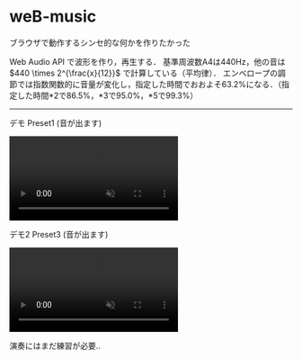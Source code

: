 # weB-music
ブラウザで動作するシンセ的な何かを作りたかった

Web Audio API で波形を作り，再生する．
基準周波数A4は440Hz，他の音は $440 \times 2^{\frac{x}{12}}$ で計算している（平均律）．
エンベロープの調節では指数関数的に音量が変化し，指定した時間でおおよそ63.2%になる．（指定した時間*2で86.5%，*3で95.0%，*5で99.3%）  
<!-- Customでは（正規化された）波形 $\tilde{x}(n) = \sum^{L-1}_{k=1}(a[k]\cos\frac{2\pi kn}{N} + b[k]\sin\frac{2\pi kn}{N})$ により音を作る機能です．このときの $a$（Real）, $b$（Imag）がスライダーで調節できる係数となっています．   -->

-----

デモ Preset1 (音が出ます)

<div><video controls src="https://github.com/Fukuda-B/weB-music/assets/60131202/6c315e79-6269-4be4-8c5e-2db05869498c" muted="false"></video></div>

デモ2 Preset3 (音が出ます)

<div><video controls src="https://github.com/Fukuda-B/weB-music/assets/60131202/f3f13bfd-5b55-4b16-ad59-bf149e5c495f" muted="false"></video></div>

演奏にはまだ練習が必要..
